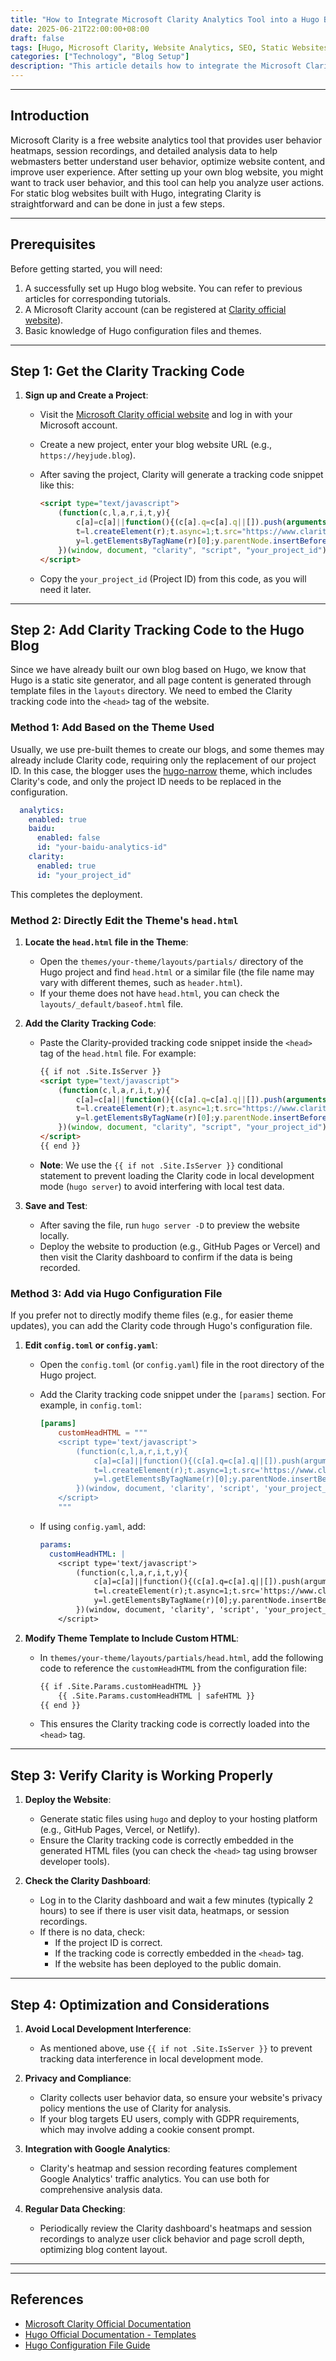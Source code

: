 ```yaml
---
title: "How to Integrate Microsoft Clarity Analytics Tool into a Hugo Blog Website"
date: 2025-06-21T22:00:00+08:00
draft: false
tags: [Hugo, Microsoft Clarity, Website Analytics, SEO, Static Websites]
categories: ["Technology", "Blog Setup"]
description: "This article details how to integrate the Microsoft Clarity analytics tool into a Hugo static blog website, enabling user behavior analysis and heatmap functionality through simple steps to enhance website optimization and user experience."
---
```


---

## Introduction

Microsoft Clarity is a free website analytics tool that provides user behavior heatmaps, session recordings, and detailed analysis data to help webmasters better understand user behavior, optimize website content, and improve user experience. After setting up your own blog website, you might want to track user behavior, and this tool can help you analyze user actions. For static blog websites built with Hugo, integrating Clarity is straightforward and can be done in just a few steps.

---

## Prerequisites

Before getting started, you will need:

1. A successfully set up Hugo blog website. You can refer to previous articles for corresponding tutorials.
2. A Microsoft Clarity account (can be registered at [Clarity official website](https://clarity.microsoft.com/)).
3. Basic knowledge of Hugo configuration files and themes.

---

## Step 1: Get the Clarity Tracking Code

1. **Sign up and Create a Project**:
   - Visit the [Microsoft Clarity official website](https://clarity.microsoft.com/) and log in with your Microsoft account.
   - Create a new project, enter your blog website URL (e.g., `https://heyjude.blog`).
   - After saving the project, Clarity will generate a tracking code snippet like this:

     ```html
     <script type="text/javascript">
         (function(c,l,a,r,i,t,y){
             c[a]=c[a]||function(){(c[a].q=c[a].q||[]).push(arguments)};
             t=l.createElement(r);t.async=1;t.src="https://www.clarity.ms/tag/"+i;
             y=l.getElementsByTagName(r)[0];y.parentNode.insertBefore(t,y);
         })(window, document, "clarity", "script", "your_project_id");
     </script>
     ```

   - Copy the `your_project_id` (Project ID) from this code, as you will need it later.

---

## Step 2: Add Clarity Tracking Code to the Hugo Blog

Since we have already built our own blog based on Hugo, we know that Hugo is a static site generator, and all page content is generated through template files in the `layouts` directory. We need to embed the Clarity tracking code into the `<head>` tag of the website.

### Method 1: Add Based on the Theme Used

Usually, we use pre-built themes to create our blogs, and some themes may already include Clarity code, requiring only the replacement of our project ID. In this case, the blogger uses the [hugo-narrow](https://github.com/tom2almighty/hugo-narrow) theme, which includes Clarity's code, and only the project ID needs to be replaced in the configuration.

```yaml
  analytics:
    enabled: true
    baidu:
      enabled: false
      id: "your-baidu-analytics-id"
    clarity:
      enabled: true
      id: "your_project_id"
```

This completes the deployment.

### Method 2: Directly Edit the Theme's `head.html`

1. **Locate the `head.html` file in the Theme**:
   - Open the `themes/your-theme/layouts/partials/` directory of the Hugo project and find `head.html` or a similar file (the file name may vary with different themes, such as `header.html`).
   - If your theme does not have `head.html`, you can check the `layouts/_default/baseof.html` file.

2. **Add the Clarity Tracking Code**:
   - Paste the Clarity-provided tracking code snippet inside the `<head>` tag of the `head.html` file. For example:

     ```html
     {{ if not .Site.IsServer }}
     <script type="text/javascript">
         (function(c,l,a,r,i,t,y){
             c[a]=c[a]||function(){(c[a].q=c[a].q||[]).push(arguments)};
             t=l.createElement(r);t.async=1;t.src="https://www.clarity.ms/tag/"+i;
             y=l.getElementsByTagName(r)[0];y.parentNode.insertBefore(t,y);
         })(window, document, "clarity", "script", "your_project_id");
     </script>
     {{ end }}
     ```

   - **Note**: We use the `{{ if not .Site.IsServer }}` conditional statement to prevent loading the Clarity code in local development mode (`hugo server`) to avoid interfering with local test data.

3. **Save and Test**:
   - After saving the file, run `hugo server -D` to preview the website locally.
   - Deploy the website to production (e.g., GitHub Pages or Vercel) and then visit the Clarity dashboard to confirm if the data is being recorded.

### Method 3: Add via Hugo Configuration File

If you prefer not to directly modify theme files (e.g., for easier theme updates), you can add the Clarity code through Hugo's configuration file.

1. **Edit `config.toml` or `config.yaml`**:
   - Open the `config.toml` (or `config.yaml`) file in the root directory of the Hugo project.
   - Add the Clarity tracking code snippet under the `[params]` section. For example, in `config.toml`:

     ```toml
     [params]
         customHeadHTML = """
         <script type='text/javascript'>
             (function(c,l,a,r,i,t,y){
                 c[a]=c[a]||function(){(c[a].q=c[a].q||[]).push(arguments)};
                 t=l.createElement(r);t.async=1;t.src='https://www.clarity.ms/tag/'+i;
                 y=l.getElementsByTagName(r)[0];y.parentNode.insertBefore(t,y);
             })(window, document, 'clarity', 'script', 'your_project_id');
         </script>
         """
     ```

   - If using `config.yaml`, add:

     ```yaml
     params:
       customHeadHTML: |
         <script type='text/javascript'>
             (function(c,l,a,r,i,t,y){
                 c[a]=c[a]||function(){(c[a].q=c[a].q||[]).push(arguments)};
                 t=l.createElement(r);t.async=1;t.src='https://www.clarity.ms/tag/'+i;
                 y=l.getElementsByTagName(r)[0];y.parentNode.insertBefore(t,y);
             })(window, document, 'clarity', 'script', 'your_project_id');
         </script>
     ```

2. **Modify Theme Template to Include Custom HTML**:
   - In `themes/your-theme/layouts/partials/head.html`, add the following code to reference the `customHeadHTML` from the configuration file:

     ```html
     {{ if .Site.Params.customHeadHTML }}
         {{ .Site.Params.customHeadHTML | safeHTML }}
     {{ end }}
     ```

   - This ensures the Clarity tracking code is correctly loaded into the `<head>` tag.

---

## Step 3: Verify Clarity is Working Properly

1. **Deploy the Website**:
   - Generate static files using `hugo` and deploy to your hosting platform (e.g., GitHub Pages, Vercel, or Netlify).
   - Ensure the Clarity tracking code is correctly embedded in the generated HTML files (you can check the `<head>` tag using browser developer tools).

2. **Check the Clarity Dashboard**:
   - Log in to the Clarity dashboard and wait a few minutes (typically 2 hours) to see if there is user visit data, heatmaps, or session recordings.
   - If there is no data, check:
     - If the project ID is correct.
     - If the tracking code is correctly embedded in the `<head>` tag.
     - If the website has been deployed to the public domain.

---

## Step 4: Optimization and Considerations

1. **Avoid Local Development Interference**:
   - As mentioned above, use `{{ if not .Site.IsServer }}` to prevent tracking data interference in local development mode.

2. **Privacy and Compliance**:
   - Clarity collects user behavior data, so ensure your website's privacy policy mentions the use of Clarity for analysis.
   - If your blog targets EU users, comply with GDPR requirements, which may involve adding a cookie consent prompt.

3. **Integration with Google Analytics**:
   - Clarity's heatmap and session recording features complement Google Analytics' traffic analytics. You can use both for comprehensive analysis data.

4. **Regular Data Checking**:
   - Periodically review the Clarity dashboard's heatmaps and session recordings to analyze user click behavior and page scroll depth, optimizing blog content layout.

---

---

## References

- [Microsoft Clarity Official Documentation](https://docs.microsoft.com/en-us/clarity/)
- [Hugo Official Documentation - Templates](https://gohugo.io/templates/)
- [Hugo Configuration File Guide](https://gohugo.io/getting-started/configuration/)